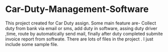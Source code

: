 # Car-Duty-Management-Software
This project created for Car Duty assign. Some main feature are- Collect duty from bank via email or sms, add duty in software, assing duty driver ,time, route by automatically send mail, finally after duty completed submite invoice report from softwate.
There are lots of files in the project . I just include some sample file.
